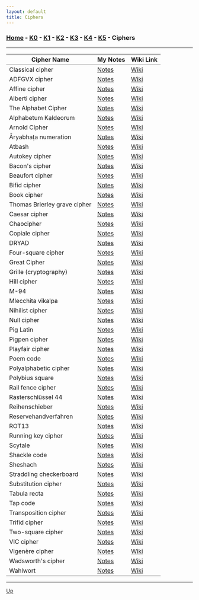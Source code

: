 ```yaml
---
layout: default
title: Ciphers
---
```


### [Home](../README.md) - [K0](../K0.md) - [K1](../K1.md) - [K2](../K2.md) - [K3](../K3.md) - [K4](../K4.md) - [K5](../K5.md) - Ciphers

---

| Cipher Name | My Notes | Wiki Link |
|-------------|----------|-----------|
| Classical cipher | [Notes](./classical_cipher.md) | [Wiki](https://en.wikipedia.org/wiki/Classical_cipher) |
| ADFGVX cipher | [Notes](./adfgvx_cipher.md) | [Wiki](https://en.wikipedia.org/wiki/ADFGVX_cipher) |
| Affine cipher | [Notes](./affine_cipher.md) | [Wiki](https://en.wikipedia.org/wiki/Affine_cipher) |
| Alberti cipher | [Notes](./alberti_cipher.md) | [Wiki](https://en.wikipedia.org/wiki/Alberti_cipher) |
| The Alphabet Cipher | [Notes](./the_alphabet_cipher.md) | [Wiki](https://en.wikipedia.org/wiki/The_Alphabet_Cipher) |
| Alphabetum Kaldeorum | [Notes](./alphabetum_kaldeorum.md) | [Wiki](https://en.wikipedia.org/wiki/Alphabetum_Kaldeorum) |
| Arnold Cipher | [Notes](./arnold_cipher.md) | [Wiki](https://en.wikipedia.org/wiki/Arnold_Cipher) |
| Āryabhaṭa numeration | [Notes](./Āryabhaṭa_numeration.md) | [Wiki](https://en.wikipedia.org/wiki/%C4%80ryabha%E1%B9%ADa_numeration) |
| Atbash | [Notes](./atbash.md) | [Wiki](https://en.wikipedia.org/wiki/Atbash) |
| Autokey cipher | [Notes](./autokey_cipher.md) | [Wiki](https://en.wikipedia.org/wiki/Autokey_cipher) |
| Bacon's cipher | [Notes](./bacon's_cipher.md) | [Wiki](https://en.wikipedia.org/wiki/Bacon%27s_cipher) |
| Beaufort cipher | [Notes](./beaufort_cipher.md) | [Wiki](https://en.wikipedia.org/wiki/Beaufort_cipher) |
| Bifid cipher | [Notes](./bifid_cipher.md) | [Wiki](https://en.wikipedia.org/wiki/Bifid_cipher) |
| Book cipher | [Notes](./book_cipher.md) | [Wiki](https://en.wikipedia.org/wiki/Book_cipher) |
| Thomas Brierley grave cipher | [Notes](./thomas_brierley_grave_cipher.md) | [Wiki](https://en.wikipedia.org/wiki/Thomas_Brierley_grave_cipher) |
| Caesar cipher | [Notes](./caesar_cipher.md) | [Wiki](https://en.wikipedia.org/wiki/Caesar_cipher) |
| Chaocipher | [Notes](./chaocipher.md) | [Wiki](https://en.wikipedia.org/wiki/Chaocipher) |
| Copiale cipher | [Notes](./copiale_cipher.md) | [Wiki](https://en.wikipedia.org/wiki/Copiale_cipher) |
| DRYAD | [Notes](./dryad.md) | [Wiki](https://en.wikipedia.org/wiki/DRYAD) |
| Four-square cipher | [Notes](./four_square_cipher.md) | [Wiki](https://en.wikipedia.org/wiki/Four-square_cipher) |
| Great Cipher | [Notes](./great_cipher.md) | [Wiki](https://en.wikipedia.org/wiki/Great_Cipher) |
| Grille (cryptography) | [Notes](./grille_(cryptography).md) | [Wiki](https://en.wikipedia.org/wiki/Grille_(cryptography)) |
| Hill cipher | [Notes](./hill_cipher.md) | [Wiki](https://en.wikipedia.org/wiki/Hill_cipher) |
| M-94 | [Notes](./m_94.md) | [Wiki](https://en.wikipedia.org/wiki/M-94) |
| Mlecchita vikalpa | [Notes](./mlecchita_vikalpa.md) | [Wiki](https://en.wikipedia.org/wiki/Mlecchita_vikalpa) |
| Nihilist cipher | [Notes](./nihilist_cipher.md) | [Wiki](https://en.wikipedia.org/wiki/Nihilist_cipher) |
| Null cipher | [Notes](./null_cipher.md) | [Wiki](https://en.wikipedia.org/wiki/Null_cipher) |
| Pig Latin | [Notes](./pig_latin.md) | [Wiki](https://en.wikipedia.org/wiki/Pig_Latin) |
| Pigpen cipher | [Notes](./pigpen_cipher.md) | [Wiki](https://en.wikipedia.org/wiki/Pigpen_cipher) |
| Playfair cipher | [Notes](./playfair_cipher.md) | [Wiki](https://en.wikipedia.org/wiki/Playfair_cipher) |
| Poem code | [Notes](./poem_code.md) | [Wiki](https://en.wikipedia.org/wiki/Poem_code) |
| Polyalphabetic cipher | [Notes](./polyalphabetic_cipher.md) | [Wiki](https://en.wikipedia.org/wiki/Polyalphabetic_cipher) |
| Polybius square | [Notes](./polybius_square.md) | [Wiki](https://en.wikipedia.org/wiki/Polybius_square) |
| Rail fence cipher | [Notes](./rail_fence_cipher.md) | [Wiki](https://en.wikipedia.org/wiki/Rail_fence_cipher) |
| Rasterschlüssel 44 | [Notes](./rasterschlüssel_44.md) | [Wiki](https://en.wikipedia.org/wiki/Rasterschl%C3%BCssel_44) |
| Reihenschieber | [Notes](./reihenschieber.md) | [Wiki](https://en.wikipedia.org/wiki/Reihenschieber) |
| Reservehandverfahren | [Notes](./reservehandverfahren.md) | [Wiki](https://en.wikipedia.org/wiki/Reservehandverfahren) |
| ROT13 | [Notes](./rot13.md) | [Wiki](https://en.wikipedia.org/wiki/ROT13) |
| Running key cipher | [Notes](./running_key_cipher.md) | [Wiki](https://en.wikipedia.org/wiki/Running_key_cipher) |
| Scytale | [Notes](./scytale.md) | [Wiki](https://en.wikipedia.org/wiki/Scytale) |
| Shackle code | [Notes](./shackle_code.md) | [Wiki](https://en.wikipedia.org/wiki/Shackle_code) |
| Sheshach | [Notes](./sheshach.md) | [Wiki](https://en.wikipedia.org/wiki/Sheshach) |
| Straddling checkerboard | [Notes](./straddling_checkerboard.md) | [Wiki](https://en.wikipedia.org/wiki/Straddling_checkerboard) |
| Substitution cipher | [Notes](./substitution_cipher.md) | [Wiki](https://en.wikipedia.org/wiki/Substitution_cipher) |
| Tabula recta | [Notes](./tabula_recta.md) | [Wiki](https://en.wikipedia.org/wiki/Tabula_recta) |
| Tap code | [Notes](./tap_code.md) | [Wiki](https://en.wikipedia.org/wiki/Tap_code) |
| Transposition cipher | [Notes](./transposition_cipher.md) | [Wiki](https://en.wikipedia.org/wiki/Transposition_cipher) |
| Trifid cipher | [Notes](./trifid_cipher.md) | [Wiki](https://en.wikipedia.org/wiki/Trifid_cipher) |
| Two-square cipher | [Notes](./two_square_cipher.md) | [Wiki](https://en.wikipedia.org/wiki/Two-square_cipher) |
| VIC cipher | [Notes](./vic_cipher.md) | [Wiki](https://en.wikipedia.org/wiki/VIC_cipher) |
| Vigenère cipher | [Notes](./vigenère_cipher.md) | [Wiki](https://en.wikipedia.org/wiki/Vigen%C3%A8re_cipher) |
| Wadsworth's cipher | [Notes](./wadsworth's_cipher.md) | [Wiki](https://en.wikipedia.org/wiki/Wadsworth%27s_cipher) |
| Wahlwort | [Notes](./wahlwort.md) | [Wiki](https://en.wikipedia.org/wiki/Wahlwort) |

---

[Up](../README.md)
